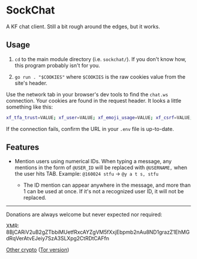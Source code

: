 # SockChat

A KF chat client. Still a bit rough around the edges, but it works.

## Usage

1. `cd` to the main module directory (i.e. `sockchat/`). If you don't know how, this program probably isn't for you.

2. `go run . "$COOKIES"` where `$COOKIES` is the raw cookies value from the site's header.

Use the network tab in your browser's dev tools to find the `chat.ws` connection. Your cookies are found in the request header. It looks a little something like this:

``` sh
xf_tfa_trust=VALUE; xf_user=VALUE; xf_emoji_usage=VALUE; xf_csrf=VALUE; xf_session=VALUE
```

If the connection fails, confirm the URL in your `.env` file is up-to-date.

## Features

* Mention users using numerical IDs. When typing a message, any mentions in the form of `@USER_ID` will be replaced with `@USERNAME,` when the user hits TAB. Example: `@160024 stfu` -> `@y a t s, stfu`

    * The ID mention can appear anywhere in the message, and more than 1 can be used at once. If it's not a recognized user ID, it will not be replaced.

<hr>

Donations are always welcome but never expected nor required:

XMR: 8BjCARiV2uB2gZTbbiMUetfRxcAYZgVM5fXxjEbpmb2nAu8ND1grazZ1EhMGdRqVerAtvEJeiy7SzA3SLXpg2CtRDtCAFfn

[Other crypto](https://trocador.app/anonpay/?ticker_to=xmr&network_to=Mainnet&address=8BjCARiV2uB2gZTbbiMUetfRxcAYZgVM5fXxjEbpmb2nAu8ND1grazZ1EhMGdRqVerAtvEJeiy7SzA3SLXpg2CtRDtCAFfn&donation=True&description=SockChat+Donation&bgcolor=) ([Tor version](http://trocadorfyhlu27aefre5u7zri66gudtzdyelymftvr4yjwcxhfaqsid.onion/anonpay/?ticker_to=xmr&network_to=Mainnet&address=8BjCARiV2uB2gZTbbiMUetfRxcAYZgVM5fXxjEbpmb2nAu8ND1grazZ1EhMGdRqVerAtvEJeiy7SzA3SLXpg2CtRDtCAFfn&donation=True&description=SockChat+Donation&bgcolor=))
